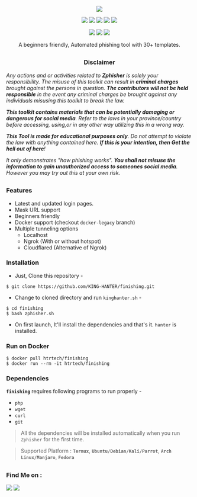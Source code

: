 </p>
<p align="center">
  <img src="https://user-images.githubusercontent.com/83442984/139574384-400a29db-3161-4cda-ab1e-877871547700.png"

</p>
<p align="center">
  <img src="https://img.shields.io/badge/Version-4.2-green?style=for-the-badge">
  <img src="https://img.shields.io/github/license/KING-HANTER/zphisher?style=for-the-badge">
  <img src="https://img.shields.io/github/stars/KING-HANTER/zphisher?style=for-the-badge">
  <img src="https://img.shields.io/github/issues/KING-HANTER/zphisher?color=red&style=for-the-badge">
  <img src="https://img.shields.io/github/forks/KING-HANTER/zphisher?color=teal&style=for-the-badge">
</p>

<p align="center">
  <img src="https://img.shields.io/badge/Author-KING--HANTER-cyan?style=flat-square">
  <img src="https://img.shields.io/badge/Open%20Source-Yes-cyan?style=flat-square">
  <img src="https://img.shields.io/badge/Written%20In-Bash-cyan?style=flat-square">
</p>

<p align="center">A beginners friendly, Automated phishing tool with 30+ templates.</p>

##

<h3><p align="center">Disclaimer</p></h3>

<i>Any actions and or activities related to <b>Zphisher</b> is solely your responsibility. The misuse of this toolkit can result in <b>criminal charges</b> brought against the persons in question. <b>The contributors will not be held responsible</b> in the event any criminal charges be brought against any individuals misusing this toolkit to break the law.

<b>This toolkit contains materials that can be potentially damaging or dangerous for social media</b>. Refer to the laws in your province/country before accessing, using,or in any other way utilizing this in a wrong way.

<b>This Tool is made for educational purposes only</b>. Do not attempt to violate the law with anything contained here. <b>If this is your intention, then Get the hell out of here</b>!

It only demonstrates "how phishing works". <b>You shall not misuse the information to gain unauthorized access to someones social media</b>. However you may try out this at your own risk.</i>

##

### Features

- Latest and updated login pages.
- Mask URL support 
- Beginners friendly
- Docker support (checkout `docker-legacy` branch)
- Multiple tunneling options
  - Localhost
  - Ngrok (With or without hotspot)
  - Cloudflared (Alternative of Ngrok)


### Installation

- Just, Clone this repository -
```
$ git clone https://github.com/KING-HANTER/finishing.git
```

- Change to cloned directory and run `kinghanter.sh` -
```
$ cd finishing
$ bash zphisher.sh
```

- On first launch, It'll install the dependencies and that's it. `hanter` is installed.

### Run on Docker
```
$ docker pull htrtech/finishing
$ docker run --rm -it htrtech/finishing
```

### Dependencies

**`finishing`** requires following programs to run properly - 
- `php`
- `wget`
- `curl`
- `git`

> All the dependencies will be installed automatically when you run `Zphisher` for the first time.

> Supported Platform : **`Termux`**, **`Ubuntu/Debian/Kali/Parrot`**, **`Arch Linux/Manjaro`**, **`Fedora`**

##

<h3 align="center">



### Find Me on :
<p align="left">
  <a href="https://github.com/KING-HANTER" target="_blank"><img src="https://img.shields.io/badge/Github-king hanter-green?style=for-the-badge&logo=github"></a>
  <a href="https://www.instagram.com/hamid_rezakh1399" target="_blank"><img src="https://img.shields.io/badge/IG-%40king hanter-red?style=for-the-badge&logo=instagram"></a>
</p>

